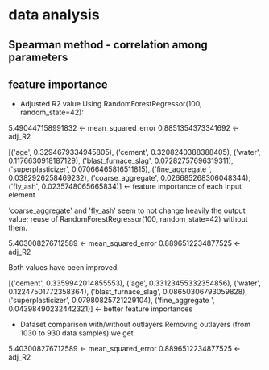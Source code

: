 # data analysis

## Spearman method - correlation among parameters

## feature importance
- Adjusted R2 value
Using RandomForestRegressor(100, random_state=42):

5.490447158991832 <- mean_squared_error
0.8851354373341692 <- adj_R2

[('age', 0.3294679334945805),
 ('cement', 0.3208240388388405),
 ('water', 0.1176630918187129),
 ('blast_furnace_slag', 0.07282757696319311),
 ('superplasticizer', 0.07066465816511815),
 ('fine_aggregate ', 0.0382926258469232),
 ('coarse_aggregate', 0.026685268306048344),
 ('fly_ash', 0.0235748065665834)] <- feature importance of each input element

 'coarse_aggregate' and 'fly_ash' seem to not change heavily the output value; reuse of RandomForestRegressor(100, random_state=42) without them.

5.403008276712589 <- mean_squared_error
0.8896512234877525 <- adj_R2

Both values have been improved.

[('cement', 0.3359942014855553),
 ('age', 0.33123455332354856),
 ('water', 0.12247501772358364),
 ('blast_furnace_slag', 0.08650306793059828),
 ('superplasticizer', 0.07980825721229104),
 ('fine_aggregate ', 0.04398490232442321)] <- better feature importances

- Dataset comparison with/without outlayers
Removing outlayers (from 1030 to 930 data samples) we get

5.403008276712589 <- mean_squared_error
0.8896512234877525 <- adj_R2